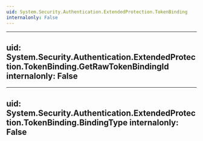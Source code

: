 ```yaml
---
uid: System.Security.Authentication.ExtendedProtection.TokenBinding
internalonly: False
---
```


---
uid: System.Security.Authentication.ExtendedProtection.TokenBinding.GetRawTokenBindingId
internalonly: False
---

---
uid: System.Security.Authentication.ExtendedProtection.TokenBinding.BindingType
internalonly: False
---
